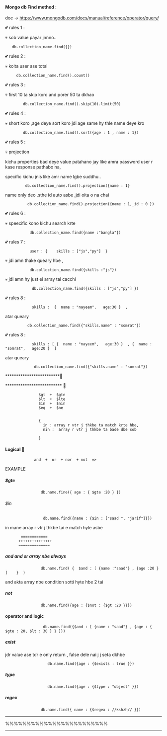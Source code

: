 #### Mongo db Find method : 

doc -> https://www.mongodb.com/docs/manual/reference/operator/query/

 :two_hearts: rules 1 : 
 
   :skull: sob value payar jnnno..
       
       db.collection_name.find({})  
       
       
:two_hearts: rules 2 : 
 
   :skull: koita user ase total 
   
         db.collection_name.find().count()  
         
  
 :two_hearts: rules 3 : 
  
   :skull: first 10 ta skip koro and porer 50 ta dkhao
  
            db.collection_name.find().skip(10).limit(50)  
            
            
            
:two_hearts:  rules 4 : 
  
   :skull:  short koro ,age deye sort koro jdi age same hy thle name deye kro
    
            db.collection_name.find().sort({age : 1 , name : 1})
            
:two_hearts:  rules 5 : 
  
  :skull: projection
       
   kichu properties bad deye value patahano jay like amra password user r kase response pathabo na,
       
   specific kichu jnis like amr name lgbe suddhu..
       
       
             db.collection_name.find().projection({name : 1}
             
   name only deo .sthe id auto asbe ,jdi oita o na chai
       
              db.collection_name.find().projection({name : 1,_id : 0 })
       
       
 
  
:two_hearts: rules 6 : 
   
  :skull:  speecific kono kichu search krte
      
               db.collection_name.find({name :"bangla"})
               
               
 
:two_hearts: rules 7 : 
  
               user : {    skills : ["js","py"]  }
               
  :skull: jdi amn thake queary hbe ,
      
               db.collection_name.find({skills :"js"})
               
  :skull: jdi amn hy just ei array tai cacchi 
       
                db.collection_name.find({skills : ["js","py"] })
                
                
                
:two_hearts: rules 8 : 

                skills :  {  name : "nayeem",   age:30 }  ,
              
              
atar queary  

              db.collection_name.find({"skills.name" : "somrat"})

             
  
:two_hearts: rules 8 :  

                skills : [ {  name : "nayeem",   age:30 }  , {  name : "somrat",   age:20 }  ]
                         
                         
atar queary  

                 db.collection_name.find({"skills.name" : "somrat"})
                 
                 
                 
*************************:revolving_hearts:	
     
************************** :revolving_hearts:	
     
     
                   $gt  +  $gte 
                   $lt  +  $lte
                   $in  +  $nin
                   $eq  +  $ne 
                   
                   
                   {
                     in : array r vtr j thkbe ta match krte hbe,
                     nin :  array r vtr j thkbe ta bade dbe sob
                     
                   }
                     
     
     
 #### Logical :revolving_hearts:	
     
                 and  +  or  + nor  + not  =>        
           
           
EXAMPLE 
     
     
   ##### $gte
          
                    
                    db.name.fine({ age : { $gte :20 } })
                    
   ###### $in 
                     
                     db.name.find({name : {$in : ["saad ", "jarif"]}})
                     
                     
   in mane array r vtr j thkbe tai e match hyle asbe 
           
           
           
           
           
           ============
          +++++++++++++++
          ==============
          
          
   ##### and  and or array nbe always
 
                    db.name.find( {  $and : [ {name :"saad"} , {age :20 }   ]    }  )
                         
                         
 
  and akta array nbe condition sotti hyte hbe 2 tai  
  
  
  ##### not 
  
                    db.name.find({age : {$not : {$gt :20 }}})
                    
                    
                    
  #### operator  and logic
  
  
                     db.name.find({$and : [ {name : "saad"} , {age : { $gte : 20, $lt : 30 } } ]})
                     
                     
  
  ##### exist 
  
   jdr value ase tdr e only return ,  false dele nai j j seta dkhbe
   
                       db.name.find({age : {$exists : true }})
                       
                       
  ##### type 
  
                       db.name.find({age : {$type : "object" }})
         
         
  
  
  ##### regex 
  
  
                    db.name.find({ name : {$regex : //kshzh// }})
                    
                    
                    
 ************************
 %%%%%%%%%%%%%%%%%%%%%%%%
 ************************
 
 
